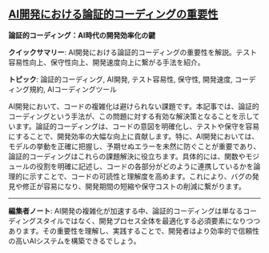 ## [AI開発における論証的コーディングの重要性](https://zenn.dev/minedia/articles/a7c99536b04e84)

**論証的コーディング：AI時代の開発効率化の鍵**

**クイックサマリー**: AI開発における論証的コーディングの重要性を解説。テスト容易性向上、保守性向上、開発速度向上に繋がる手法を紹介。

**トピック**: 論証的コーディング, AI開発, テスト容易性, 保守性, 開発速度, コーディング規約, AIコーディングツール

AI開発において、コードの複雑化は避けられない課題です。本記事では、論証的コーディングという手法が、この問題に対する有効な解決策となることを示しています。論証的コーディングは、コードの意図を明確化し、テストや保守を容易にすることで、開発効率の大幅な向上に貢献します。特に、AI開発においては、モデルの挙動を正確に把握し、予期せぬエラーを未然に防ぐことが重要であり、論証的コーディングはこれらの課題解決に役立ちます。具体的には、関数やモジュールの役割を明確に記述し、コードの各部分がどのように連携しているかを論理的に示すことで、コードの可読性と理解度を高めます。これにより、バグの発見や修正が容易になり、開発期間の短縮や保守コストの削減に繋がります。

---

**編集者ノート**: AI開発の複雑化が加速する中、論証的コーディングは単なるコーディングスタイルではなく、開発プロセス全体を最適化する必須要素になりつつあります。その重要性を理解し、実践することで、開発者はより効率的で信頼性の高いAIシステムを構築できるでしょう。